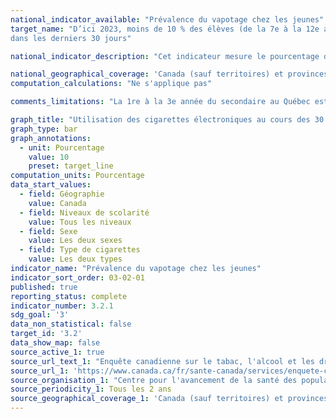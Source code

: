 ```yaml
---
national_indicator_available: "Prévalence du vapotage chez les jeunes"
target_name: "D’ici 2023, moins de 10 % des élèves (de la 7e à la 12e année) ont utilisé des produits de vapotage (cigarette électronique seulement) 
dans les derniers 30 jours"

national_indicator_description: "Cet indicateur mesure le pourcentage d'élèves qui ont utilisé des produits de vapotage (cigarettes électroniques seulement) au cours des 30 derniers jours. Ceci inclue les fumeurs actuel ainsi que les fumeurs expérimentaux qui ont essayés une cigarette électronique au cours des 30 dernier jours."

national_geographical_coverage: 'Canada (sauf territoires) et provinces' 
computation_calculations: "Ne s'applique pas"

comments_limitations: "La 1re à la 3e année du secondaire au Québec est la 7e à la 9e année puis de la 10e à la 12e année est secondaire 4 à 5 au Québec."

graph_title: "Utilisation des cigarettes électroniques au cours des 30 derniers jours"
graph_type: bar
graph_annotations:
  - unit: Pourcentage
    value: 10
    preset: target_line
computation_units: Pourcentage
data_start_values:
  - field: Géographie
    value: Canada
  - field: Niveaux de scolarité
    value: Tous les niveaux
  - field: Sexe
    value: Les deux sexes
  - field: Type de cigarettes
    value: Les deux types
indicator_name: "Prévalence du vapotage chez les jeunes"
indicator_sort_order: 03-02-01
published: true
reporting_status: complete
indicator_number: 3.2.1
sdg_goal: '3'
data_non_statistical: false
target_id: '3.2'
data_show_map: false
source_active_1: true
source_url_text_1: "Enquête canadienne sur le tabac, l'alcool et les drogues chez les élèves de 2018-2019"
source_url_1: 'https://www.canada.ca/fr/sante-canada/services/enquete-canadienne-tabac-alcool-et-drogues-eleves/2018-2019-tableaux-detailles.html'
source_organisation_1: "Centre pour l'avancement de la santé des populations Propel de l'Université de Waterloo"
source_periodicity_1: Tous les 2 ans
source_geographical_coverage_1: 'Canada (sauf territoires) et provinces'
---
```

